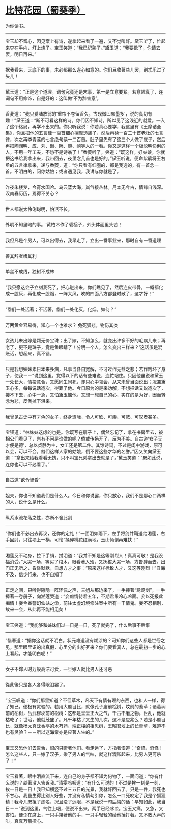 # [比特花园（蜀葵季）](https://github.com/Equuuu/Equ_Blog/issues/14)

为你读书。

---

宝玉却不留心，因见案上有诗，遂拿起来看了一遍，又不觉叫好。黛玉听了，忙起来夺在手内，灯上烧了。宝玉笑道：“我已记熟了。”黛玉道：“我要歇了，你请去罢，明日再来。”

---

据我看来，天底下的事，未必都那么遂心如意的。你们且收著些儿罢，别忒乐过了头儿！

---

黛玉道：“正是这个道理。词句究竟还是末事，第一是立意要紧。若意趣真了，连词句不用修饰，自是好的：这叫做‘不为辞害意’。

---

香菱道：“我只爱陆放翁的‘重帘不卷留香久，古砚微凹聚墨多’，说的真切有趣！”黛玉道：“断不可看这样的诗。你们因不知诗，所以见了这浅近的就爱。一入了这个格局，再学不出来的。你只听我说：你若真心要学，我这里有《王摩诘全集》，你且把他的五言律一百首细心揣摩透熟了，然后再读一百二十首老杜的七言律，次之再李青莲的七言绝句读一二百首。肚子里先有了这三个人做了底子，然后再把陶渊明、应、刘、谢、阮、庾、鲍等人的一看。你又是这样一个极聪明伶俐的人，不用一年工夫，不愁不是诗翁了！”香菱听了，笑道：“既这样，好姑娘，你就把这书给我拿出来，我带回去，夜里念几首也是好的。”黛玉听说，便命紫鹃将王右丞的五言律拿来，递与香菱，道：“你只看有红圈的，都是我选的，有一首念一首。不明白的，问你姑娘；或者遇见我，我讲与你就是了。

---

昨夜朱楼梦，今宵水国吟。岛云蒸大海，岚气接丛林。月本无今古，情缘自浅深。汉南春历历，焉得不关心？ 

---

世人都说太伶俐聪明，怕活不长。

---

外明不知里暗的事。‘黄柏木作了磬槌子，外头体面里头苦！

---

我但凡是个男人，可以出得去，我早走了，立出一番事业来，那时自有一番道理

---

善其辞者嗜其利

---

单丝不成线，独树不成林

---

“我只愿这会子立刻我死了，把心迸出来，你们瞧见了，然后连皮带骨，一概都化成一股灰，再化成一股烟，一阵大风，吹的四面八方都登时散了，这才好！”

---

“偺们一处活著；不活著，偺们一处化灰，化烟。如何？”

---

万两黄金容易得，知心一个也难求？
兔死狐悲，物伤其类

---

女孩儿未出嫁是颗无价宝珠；出了嫁，不知怎么，就变出许多不好的毛病儿来；再老了，更不是珠子，竟是鱼眼睛了！分明一个人，怎么变出三样来？’这话虽是混账话，想起来，真不错。

---

只是我想妹妹素日本来多病，凡事当各自宽解，不可过作无益之悲；若作践坏了身子，使我－－”说到这里，觉得以下的话有些难说，连忙咽住。只因他虽说和黛玉一处长大，情投意合，又愿同生同死，却只心中领会，从来未曾当面说出；况兼黛玉心多，每每说话造次，得罪了他。今日原为的是来劝解，不想把话又说造次了，接不下去，心中一急，又怕黛玉恼他。又想一想自己的心，实在的是为好，因而转念为悲，反倒掉下泪来。

---

我曾见古史中有才色的女子，终身遭际，令人可欣、可羡、可悲、可叹者甚多。

---

宝钗道：“林妹妹这虑的也是。你既写在扇子上，偶然忘记了，拿在书房里去，被相公们看见了，岂有不问是谁做的呢？倘或传扬开了，反为不美。自古道‘女子无才便是德’，总以贞静为主，女工还是第二件。其馀诗词，不过是闺中游戏，原可以会，可以不会。偺们这样人家的姑娘，倒不要这些才华的名誉。”因又笑向黛玉道：“拿出来给我看看无妨，只不叫宝兄弟拿出去就是了。”黛玉笑道：“既如此说，连你也可以不必看了。” 

---

自古道“欲令智昏”

---

姐夫，你也不知道我们是什么人。今日和你说罢，你只放心，我们不是那心口两样的人，说什么是什么。

---

纵系水流花落之性，亦断不舍此剑

---

“你们也不必出去再议，还你的定礼！”一面泪如雨下，左手将剑并鞘送给湘莲，右手回肘，只往项上一横，可怜“揉碎桃花红满地，玉山倾倒再难扶！”

---

湘莲反不动身，拉下手绢，拭泪道：“我并不知是这等刚烈人！真真可敬！是我没福消受。”大哭一场，等买了棺木，眼看著入殓，又抚棺大哭一场，方告辞而去。出门正无所之，昏昏默默，自想方才之事：“原来这样标致人才，又这等刚烈！”自悔不及，信步行来，也不自知了

---

正走之间，只听得隐隐一阵环佩之声，三姐从那边来了，一手捧著“鸳鸯剑”，一手捧著一卷册子，向湘莲哭道：“妾痴情待君五年，不期君果冷心冷面。妾以死报此痴情！妾今奉警幻仙姑之命，前往太虚幻境修注案中所有一干情鬼。妾不忍相别，故来一会，从此再不能相见矣！

---

宝玉笑道：“我能够和姊妹们过一日是一日，死了就完了，什么后事不后事

---

”惜春道：“据你这话就不明白。状元难道没有糊涂的？可知你们这些人都是世俗之见，那里眼里识的出真假，心里分的出好歹来？你们要看真人，总在最初一步的心上看起，才能明白呢！”

---

女子不嫁人时万般高洁可爱，一旦嫁人就比男人还可恶

---

從此後只是各人各得眼泪罢了。

---

”宝玉叹道：“你们那里知道？不但草木，凡天下有情有理的东西，也和人一样，得了知己，便极有灵验的。若用大题目比，就像孔子庙前桧树，坟前的蓍草；诸葛祠前的柏树，岳武穆坟前的松树：这都是堂堂正大之气，千古不磨之物。世乱，他就枯乾了；世治，他就茂盛了。凡千年枯了又生的几次，这不是应兆么？若是小题目比，就像杨太真沈香亭的木芍药，端正楼的相思树，王昭君坟上的长青草，难道不也有灵验？－－所以这海棠亦是应著人生的。”

---


宝玉又恐他们去告舌，恨的只瞪著他们。看走远了，方指著恨道：“奇怪，奇怪！怎么这些人，只一嫁了汉子，染了男人的气味，就这样混账起来，比男人更可杀了！” 

---


宝玉看著，眼中泪直流下来，连自己的身子都不知为何物了，一面问道：“你有什么说的？趁著没人告诉我。”晴雯呜咽道：“有什么可说的！不过是挨一刻是一刻，挨一日是一日！我已知横竖不过三五日的光景，我就好回去了。只是一件，我死也不甘心。我虽生得比别人好些，并没有私情勾引你，怎么一口死咬定了我是个狐狸精！我今儿既担了虚名，况且没了远限，不是我说一句后悔的话：早知如此，我当日－－”说到这里，气往上咽，便说不出来，两手已经冰凉。宝玉又痛，又急，又害怕。便歪在席上，一只手攥著他的手，一只手轻轻的给他捶打著。又不敢大声的叫，真真万箭攒心。 